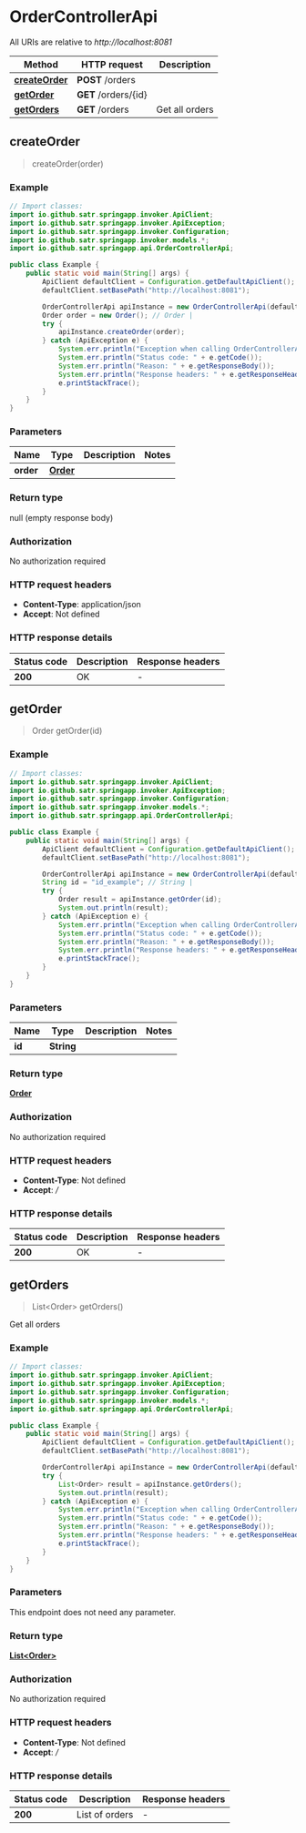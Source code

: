 # OrderControllerApi

All URIs are relative to *http://localhost:8081*

| Method | HTTP request | Description |
|------------- | ------------- | -------------|
| [**createOrder**](OrderControllerApi.md#createOrder) | **POST** /orders |  |
| [**getOrder**](OrderControllerApi.md#getOrder) | **GET** /orders/{id} |  |
| [**getOrders**](OrderControllerApi.md#getOrders) | **GET** /orders | Get all orders |



## createOrder

> createOrder(order)



### Example

```java
// Import classes:
import io.github.satr.springapp.invoker.ApiClient;
import io.github.satr.springapp.invoker.ApiException;
import io.github.satr.springapp.invoker.Configuration;
import io.github.satr.springapp.invoker.models.*;
import io.github.satr.springapp.api.OrderControllerApi;

public class Example {
    public static void main(String[] args) {
        ApiClient defaultClient = Configuration.getDefaultApiClient();
        defaultClient.setBasePath("http://localhost:8081");

        OrderControllerApi apiInstance = new OrderControllerApi(defaultClient);
        Order order = new Order(); // Order | 
        try {
            apiInstance.createOrder(order);
        } catch (ApiException e) {
            System.err.println("Exception when calling OrderControllerApi#createOrder");
            System.err.println("Status code: " + e.getCode());
            System.err.println("Reason: " + e.getResponseBody());
            System.err.println("Response headers: " + e.getResponseHeaders());
            e.printStackTrace();
        }
    }
}
```

### Parameters


| Name | Type | Description  | Notes |
|------------- | ------------- | ------------- | -------------|
| **order** | [**Order**](Order.md)|  | |

### Return type

null (empty response body)

### Authorization

No authorization required

### HTTP request headers

- **Content-Type**: application/json
- **Accept**: Not defined


### HTTP response details
| Status code | Description | Response headers |
|-------------|-------------|------------------|
| **200** | OK |  -  |


## getOrder

> Order getOrder(id)



### Example

```java
// Import classes:
import io.github.satr.springapp.invoker.ApiClient;
import io.github.satr.springapp.invoker.ApiException;
import io.github.satr.springapp.invoker.Configuration;
import io.github.satr.springapp.invoker.models.*;
import io.github.satr.springapp.api.OrderControllerApi;

public class Example {
    public static void main(String[] args) {
        ApiClient defaultClient = Configuration.getDefaultApiClient();
        defaultClient.setBasePath("http://localhost:8081");

        OrderControllerApi apiInstance = new OrderControllerApi(defaultClient);
        String id = "id_example"; // String | 
        try {
            Order result = apiInstance.getOrder(id);
            System.out.println(result);
        } catch (ApiException e) {
            System.err.println("Exception when calling OrderControllerApi#getOrder");
            System.err.println("Status code: " + e.getCode());
            System.err.println("Reason: " + e.getResponseBody());
            System.err.println("Response headers: " + e.getResponseHeaders());
            e.printStackTrace();
        }
    }
}
```

### Parameters


| Name | Type | Description  | Notes |
|------------- | ------------- | ------------- | -------------|
| **id** | **String**|  | |

### Return type

[**Order**](Order.md)

### Authorization

No authorization required

### HTTP request headers

- **Content-Type**: Not defined
- **Accept**: */*


### HTTP response details
| Status code | Description | Response headers |
|-------------|-------------|------------------|
| **200** | OK |  -  |


## getOrders

> List&lt;Order&gt; getOrders()

Get all orders

### Example

```java
// Import classes:
import io.github.satr.springapp.invoker.ApiClient;
import io.github.satr.springapp.invoker.ApiException;
import io.github.satr.springapp.invoker.Configuration;
import io.github.satr.springapp.invoker.models.*;
import io.github.satr.springapp.api.OrderControllerApi;

public class Example {
    public static void main(String[] args) {
        ApiClient defaultClient = Configuration.getDefaultApiClient();
        defaultClient.setBasePath("http://localhost:8081");

        OrderControllerApi apiInstance = new OrderControllerApi(defaultClient);
        try {
            List<Order> result = apiInstance.getOrders();
            System.out.println(result);
        } catch (ApiException e) {
            System.err.println("Exception when calling OrderControllerApi#getOrders");
            System.err.println("Status code: " + e.getCode());
            System.err.println("Reason: " + e.getResponseBody());
            System.err.println("Response headers: " + e.getResponseHeaders());
            e.printStackTrace();
        }
    }
}
```

### Parameters

This endpoint does not need any parameter.

### Return type

[**List&lt;Order&gt;**](Order.md)

### Authorization

No authorization required

### HTTP request headers

- **Content-Type**: Not defined
- **Accept**: */*


### HTTP response details
| Status code | Description | Response headers |
|-------------|-------------|------------------|
| **200** | List of orders |  -  |

